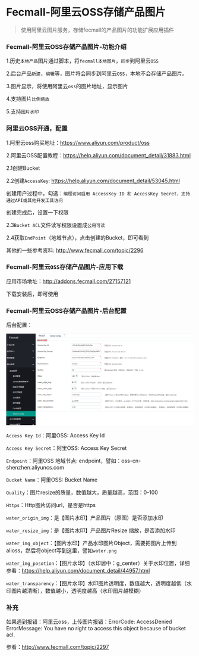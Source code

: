 Fecmall-阿里云OSS存储产品图片
=============


> 使用阿里云图片服务，存储fecmall的产品图片的功能扩展应用插件


### Fecmall-阿里云OSS存储产品图片-功能介绍


1.历史`本地产品`图片通过脚本，将`fecmall本地图片`，`同步`到阿里云`OSS`

2.后台产品`新建`，`编辑`等，图片将会同步到阿里云`OSS`，本地不会存储产品图片。

3.图片显示，将使用阿里云`oss`的图片地址，显示图片

4.支持图片`比例缩放`

5.支持`图片水印`

### 阿里云OSS开通，配置



1.阿里云oss购买地址：https://www.aliyun.com/product/oss

2.阿里云OSS配置教程：https://help.aliyun.com/document_detail/31883.html

2.1创建Bucket



2.2创建`AccessKey`: https://help.aliyun.com/document_detail/53045.html

创建用户过程中，勾选：`编程访问启用 AccessKey ID 和 AccessKey Secret，支持通过API或其他开发工具访问`

创建完成后，设置一下权限

2.3`Bucket ACL`文件读写权限设置成`公用可读`

2.4获取`EndPoint`（地域节点），点击创建的Bucket，即可看到


其他的一些参考资料: http://www.fecmall.com/topic/2296



### Fecmall-阿里云`OSS`存储产品图片-应用下载

应用市场地址：http://addons.fecmall.com/27157121

下载安装后，即可使用


### Fecmall-阿里云OSS存储产品图片-后台配置

后台配置：

![](images/fd11.png)


`Access Key Id`：阿里OSS: Access Key Id 

`Access Key Secret`：阿里OSS: Access Key Secret 

`Endpoint`：阿里OSS 地域节点: endpoint，譬如：oss-cn-shenzhen.aliyuncs.com 

`Bucket Name`：阿里OSS: Bucket Name 

`Quality`：图片resize的质量，数值越大，质量越高，范围：0-100 

`Https`：Http图片访问url，是否是https 

`water_origin_img`：是【图片水印】产品图片（原图）是否添加水印 

`water_resize_img`：是【图片水印】产品图片Resize 缩放，是否添加水印 

`water_img_object`：【图片水印】产品水印图片Object，需要把图片上传到alioss，然后将object写到这里，譬如`water.png` 

`water_img_posotion`：【图片水印】（水印居中：g_center）关于水印位置，详细参看：https://help.aliyun.com/document_detail/44957.html 

`water_transparency`：【图片水印】水印图片透明度，数值越大，透明度越低（水印图片越清晰），数值越小，透明度越高（水印图片越模糊）






### 补充


如果遇到报错：阿里云oss，上传图片报错：ErrorCode: AccessDenied ErrorMessage: You have no right to access this object because of bucket acl.

参看：http://www.fecmall.com/topic/2297
























